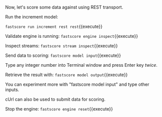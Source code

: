 Now, let's score some data against using REST transport.

Run the increment model:

`fastscore run increment rest rest`{{execute}}

Validate engine is running:
`fastscore engine inspect`{{execute}}

Inspect streams:
`fastscore stream inspect`{{execute}}

Send data to scoring:
`fastscore model input`{{execute}}

Type any integer number into Terminal window and press Enter key *twice*.

Retrieve the result with:
`fastscore model output`{{execute}}

You can experiment more with "fastscore model input" and type other inputs.

cUrl can also be used to submit data for scoring.

Stop the engine:
`fastscore engine reset`{{execute}}
